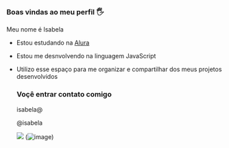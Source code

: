 ### Boas vindas ao meu perfil 🖐

Meu nome é Isabela

- Estou estudando na [Alura](https://www.alura.com.br)
- Estou me desnvolvendo na linguagem JavaScript
- Utilizo esse espaço para me organizar e compartilhar dos meus projetos desenvolvidos

  ### Voçê entrar contato comigo

  isabela@

  @isabela

  ![](![image](https://github.com/IsaSanchesNogueira/isa2/assets/170680319/7e5a3d72-3df6-4975-b5c3-6980b0b5492b))
(![image](https://github.com/IsaSanchesNogueira/isa2/assets/170680319/7e5a3d72-3df6-4975-b5c3-6980b0b5492b))

